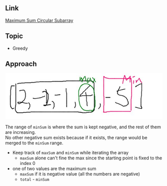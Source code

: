 ## Link
[Maximum Sum Circular Subarray](https://leetcode.com/problems/maximum-sum-circular-subarray/)

## Topic
* Greedy

## Approach
![918](./918.jpg)  

The range of `minSum` is where the sum is kept negative, and the rest of them are increasing.  
No other negative sum exists because if it exists, the range would be merged to the `minSum` range.
  
- Keep track of `maxSum` and `minSum` while iterating the array
    - `maxSum` alone can't fine the max since the starting point is fixed to the index 0
- one of two values are the maximum sum
    - `maxSum` if it is negative value (all the numbers are negative)
    - `total` - `minSum`

